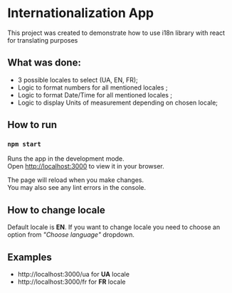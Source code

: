 # Internationalization App

This project was created to demonstrate how to use i18n library with react for translating purposes

## What was done:

- 3 possible locales to select (UA, EN, FR);
- Logic to format numbers for all mentioned locales ;
- Logic to format Date/Time for all mentioned locales ;
- Logic to display Units of measurement depending on chosen locale;

## How to run

### `npm start`

Runs the app in the development mode.\
Open [http://localhost:3000](http://localhost:3000) to view it in your browser.

The page will reload when you make changes.\
You may also see any lint errors in the console.

## How to change locale

Default locale is **EN**. If you want to change locale you need to choose an option from _"Choose language"_ dropdown.

## Examples

- http://localhost:3000/ua for **UA** locale
- http://localhost:3000/fr for **FR** locale
